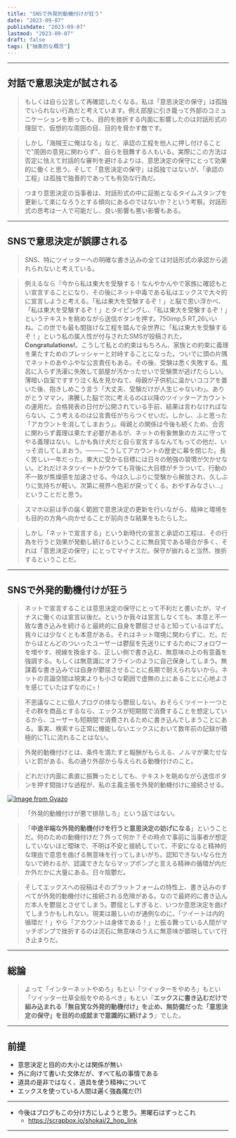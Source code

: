 ```yaml
---
title: "SNSで外発的動機付けが狂う"
date: "2023-09-07"
publishdate: "2023-09-07"
lastmod: "2023-09-07"
draft: false
tags: ["抽象的な概念"]
---
```


---
## 対話で意思決定が試される
> もしくは自ら公言して再確認したくなる。私は「意思決定の保守」は孤独でいられない行為だと考えています。例え部屋に引き籠って外部のコミュニケーションを断っても、目的を挫折する内面に影響したのは対話形式の理屈で、仮想的な周囲の目、目的を脅かす敵です。

> しかし「海賊王に俺はなる」など、承認の工程を他人に押し付けることで"周囲の意見に関わらず"、自らを鼓舞する人もいる。実際にこの方法は否定に怯えて対話的な審判を避けるよりは、意思決定の保守にとって効果的に働くと思う。そして「意思決定の保守」は孤独ではないが、「承認の工程」は孤独で独善的であっても有効な行為だ。

> つまり意思決定の当事者は、対話形式の中に証拠となるタイムスタンプを更新して楽になろうとする傾向にあるのではないか？という考察。対話形式の思考は一人で可能だし、良い影響も悪い影響もある。

---
## SNSで意思決定が誤謬される
> SNS、特にツイッターへの明確な書き込みの全ては対話形式の承認から逃れられないと考えている。

> 例えるなら『今から私は東大を受験する！なんやかんやで家族に確認もとい宣言することになり、その後にネット中毒である私はエックスで大々的に宣言しようと考える。「私は東大を受験するぞ！」と脳で思い浮かべ、「私は東大を受験するぞ！」とタイピングし、「私は東大を受験するぞ！」というテキストを眺めながら送信ボタンを押す。750imp,5 RT,26いいね。この世でも最も間抜けな工程を踏んで全世界に「私は東大を受験するぞ！」という私の属人性が付与されたSMSが投稿された。**Congratulations!**。こうして私との約束はもちろん、家族との約束に義理を果たすためのプレッシャーと対峙することになった。ついでに頭の片隅でネットのあやふやな公言責任もある。その後、受験は悉く失敗する。風呂に入らず洗濯に失敗して部屋が汚かったせいで受験票が逃げたらしい。薄暗い自室ですすり泣く私を見かねて、母親が子供机に温かいココアを置いた後、抱きしめこう言う「大丈夫、受験だけが人生じゃないわ」。ありがとうママン。沸騰した脳で次に考えるのは以降のツイッターアカウントの運用だ。合格発表の日付が公開されている手前、結果は言わなければならない。こう考えるのは公言責任がちらつくせいだ。しかし、ふと思った「アカウントを消してしまおう」。母親との関係は今後も続くため、合否に関わらず義理は果たす必要があるが、ネットの有象無象のカスに守ってやる義理はない。しかも負け犬だと自ら宣言するなんてもっての他だ、いっそ消してしまおう。────こうしてアカウントの歴史に幕を閉じた。長く苦しい一年だった。東大に受かる目標には日々の勉強の習慣が欠かせない。どれだけネタツイートがウケても背後に大目標がチラついて、行動の不一致が焦燥感を加速させる。今は久しぶりに受験から解放され、久しぶりに気持ちが軽い。次第に視界へ色彩が戻ってくる。おやすみなさい…』ということだと思う。

> スマホ以前は手の届く範囲で意思決定の更新を行いながら、精神と環境をも目的の方角へ向かせることが前向きな結果をもたらした。

> しかし「ネットで宣言する」という新時代の宣言と承認の工程は、その行為を行うと効果が発動し続けるということに無自覚である場合が多く、それは「意思決定の保守」にとってマイナスだ。保守が崩れると当然、挫折するということだ。
---
## SNSで外発的動機付けが狂う
> ネットで宣言することは意思決定の保守にとって不利だと書いたが、マイナスに働くのは宣言以後だ。というか我々は宣言しなくても、本意と不一致な書き込みを続けると最終的に自身を鬱屈させると知っているはずだ。我々には少なくとも本意がある。それはネット環境に関わらずに、だ。だからほとんどのついったユーザーは鬱屈を先送りにするためにフォロワーを増やす、視線を換金する、正しい側で書き込む、無意味の上の有意義を強調する。もしくは無意識にオフラインのように自己保身してしまう。無謀着な書き込みでは自身が鬱屈させることに長期で耐えられないから。ネットの言論空間は現実よりも小さな範囲で虚無の上にあることに心地よさを感じていたはずなのにｯ！

> 不思議なことに個人ブログの体なら鬱屈しない。おそらくツイート一つとその群を商品とするなら、エックスが短期間で消費することを想定しているから、ユーザーも短期間で消費されるために書き込んでしまうことにある。事実、検索すら正常に機能しないエックスにおいて数年前の記録が積極的にTLに流れることはない。

> 外発的動機付けとは、条件を満たすと報酬がもらえる、ノルマが果たせないと罰がある、名の通り外部から与えられる動機付けのこと。

> どれだけ内面に素直に振舞ったとしても、テキストを眺めながら送信ボタンを押す間抜けな過程が、私の主義主張を外発的動機付けに接続させる。

[![Image from Gyazo](https://i.gyazo.com/a428f9c49eecb5a58cbb6b540d9455f8.png)](https://gyazo.com/a428f9c49eecb5a58cbb6b540d9455f8)
> 「外発的動機付けが悪で排除しろ」という話ではない。

> 「**中途半端な外発的動機付けを行うと意思決定の妨げになる**」ということだ。何のための動機付けだ？外って何か？その時点で事前に当事者が想定していないほど曖昧で、不明は不安と接続していて、不安になると精神的な理由で意思を曲げる無意味を行ってしまいがち。認知できないなら仕方ないで終わるが、認識できたならマップポンプと言える精神の循環が内だか外だかに大量にある。日々陰鬱だ。

> そしてエックスへの投稿はそのプラットフォームの特性上、書き込みのすべてが外発的動機付けに接続される危険がある。なので最終的に書き込んだ本人を鬱屈とさせてしまう。鬱屈としすぎると、いつか意思決定を曲げてしまうかもしれない。現実は厳しいのが通例なのに、「ツイートは内的循環だ！」やら「アカウントは身体である！」と振る舞っている人間がマッチポンプで挫折するのは流石に無意味のうえに無意味が顕現していて行き止まりだ。
---
## 総論
> よって「インターネットやめろ」もとい「ツイッターをやめろ」もとい「ツイッター仕草全般をやめるべき」もとい『**エックスに書き込むだけで組み込まれる「無自覚な外発的動機付け」を止め、無防備だった「意思決定の保守」を目的の成就まで意識的に続けよう**』でした。

--- 
## 前提
- 意思決定と目的の大小とは関係が無い
- 外に向けて書いた文体だが、すべて私の事情である
- 道具の是非ではなく、道具を使う精神について
- エックスを使っている人間は遍く強姦魔だ(?)
---
- 今後はブログもこの分け方にしようと思う。黒曜石はずっとこれ
	- https://scrapbox.io/shokai/2_hop_link
---

